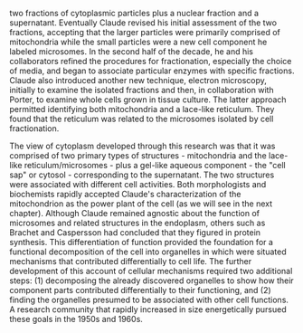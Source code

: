 two fractions of cytoplasmic particles plus a nuclear fraction and a supernatant. Eventually Claude revised his initial assessment of the two fractions, accepting that the larger particles were primarily comprised of mitochondria while the small particles were a new cell component he labeled microsomes. In the second half of the decade, he and his collaborators refined the procedures for fractionation, especially the choice of media, and began to associate particular enzymes with specific fractions. Claude also introduced another new technique, electron microscopy, initially to examine the isolated fractions and then, in collaboration with Porter, to examine whole cells grown in tissue culture. The latter approach permitted identifying both mitochondria and a lace-like reticulum. They found that the reticulum was related to the microsomes isolated by cell fractionation.

The view of cytoplasm developed through this research was that it was comprised of two primary types of structures - mitochondria and the lace-like reticulum/microsomes - plus a gel-like aqueous component - the "cell sap" or cytosol - corresponding to the supernatant. The two structures were associated with different cell activities. Both morphologists and biochemists rapidly accepted Claude's characterization of the mitochondrion as the power plant of the cell (as we will see in the next chapter). Although Claude remained agnostic about the function of microsomes and related structures in the endoplasm, others such as Brachet and Caspersson had concluded that they figured in protein synthesis. This differentiation of function provided the foundation for a functional decomposition of the cell into organelles in which were situated mechanisms that contributed differentially to cell life. The further development of this account of cellular mechanisms required two additional steps: (1) decomposing the already discovered organelles to show how their component parts contributed differentially to their functioning, and (2) finding the organelles presumed to be associated with other cell functions. A research community that rapidly increased in size energetically pursued these goals in the 1950s and 1960s.